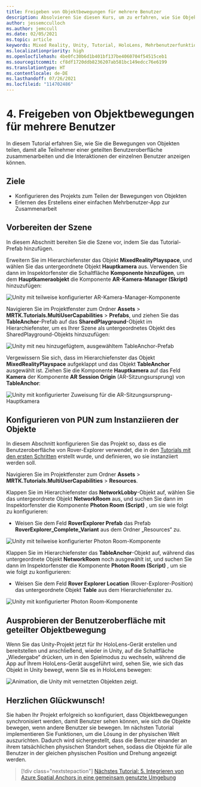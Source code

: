 ```yaml
---
title: Freigeben von Objektbewegungen für mehrere Benutzer
description: Absolvieren Sie diesen Kurs, um zu erfahren, wie Sie Objektbewegungen mit mehreren Benutzern in einer HoloLens 2-Anwendung teilen.
author: jessemcculloch
ms.author: jemccull
ms.date: 02/05/2021
ms.topic: article
keywords: Mixed Reality, Unity, Tutorial, HoloLens, Mehrbenutzerfunktionen, Photon, MRTK, Mixed Reality Toolkit, UWP, Azure Spatial Anchors
ms.localizationpriority: high
ms.openlocfilehash: 4be0fc30b6d1b401bf137be4060704f54515ceb1
ms.sourcegitcommit: cf8df1720ddb8236207ab581bc149edcc76e6199
ms.translationtype: HT
ms.contentlocale: de-DE
ms.lasthandoff: 07/26/2021
ms.locfileid: "114702486"
---
```

# <a name="4-sharing-object-movements-with-multiple-users"></a>4. Freigeben von Objektbewegungen für mehrere Benutzer

In diesem Tutorial erfahren Sie, wie Sie die Bewegungen von Objekten teilen, damit alle Teilnehmer einer geteilten Benutzeroberfläche zusammenarbeiten und die Interaktionen der einzelnen Benutzer anzeigen können.

## <a name="objectives"></a>Ziele

* Konfigurieren des Projekts zum Teilen der Bewegungen von Objekten
* Erlernen des Erstellens einer einfachen Mehrbenutzer-App zur Zusammenarbeit

## <a name="preparing-the-scene"></a>Vorbereiten der Szene

In diesem Abschnitt bereiten Sie die Szene vor, indem Sie das Tutorial-Prefab hinzufügen.

Erweitern Sie im Hierarchiefenster das Objekt **MixedRealityPlayspace**, und wählen Sie das untergeordnete Objekt **Hauptkamera** aus. Verwenden Sie dann im Inspektorfenster die Schaltfläche **Komponente hinzufügen**, um dem **Hauptkameraobjekt** die Komponente **AR-Kamera-Manager (Skript)** hinzuzufügen:

![Unity mit teilweise konfigurierter AR-Kamera-Manager-Komponente](images/mr-learning-sharing/sharing-04-section1-step1-0.png)

Navigieren Sie im Projektfenster zum Ordner **Assets** > **MRTK.Tutorials.MultiUserCapabilities** > **Prefabs**, und ziehen Sie das **TableAnchor**-Prefab auf das **SharedPlayground**-Objekt im Hierarchiefenster, um es Ihrer Szene als untergeordnetes Objekt des SharedPlayground-Objekts hinzuzufügen:

![Unity mit neu hinzugefügtem, ausgewähltem TableAnchor-Prefab](images/mr-learning-sharing/sharing-04-section1-step1-1.png)

Vergewissern Sie sich, dass im Hierarchiefenster das Objekt **MixedRealityPlayspace** aufgeklappt und das Objekt **TableAnchor** ausgewählt ist. Ziehen Sie die Komponente **Hauptkamera** auf das Feld **Kamera** der Komponente **AR Session Origin** (AR-Sitzungsursprung) von **TableAnchor**:

![Unity mit konfigurierter Zuweisung für die AR-Sitzungsursprung-Hauptkamera](images/mr-learning-sharing/sharing-04-section1-step1-2.png)

## <a name="configuring-pun-to-instantiate-the-objects"></a>Konfigurieren von PUN zum Instanziieren der Objekte

In diesem Abschnitt konfigurieren Sie das Projekt so, dass es die Benutzeroberfläche von Rover-Explorer verwendet, die in den [Tutorials mit den ersten Schritten](mr-learning-base-01.md) erstellt wurde, und definieren, wo sie instanziiert werden soll.

Navigieren Sie im Projektfenster zum Ordner **Assets** > **MRTK.Tutorials.MultiUserCapabilities** > **Resources**.

Klappen Sie im Hierarchiefenster das **NetworkLobby**-Objekt auf, wählen Sie das untergeordnete Objekt **NetworkRoom** aus, und suchen Sie dann im Inspektorfenster die Komponente **Photon Room (Script)** , um sie wie folgt zu konfigurieren:

* Weisen Sie dem Feld **RoverExplorer Prefab** das Prefab **RoverExplorer_Complete_Variant** aus dem Ordner „Resources“ zu.

![Unity mit teilweise konfigurierter Photon Room-Komponente](images/mr-learning-sharing/sharing-04-section2-step1-1.png)

Klappen Sie im Hierarchiefenster das **TableAnchor**-Objekt auf, während das untergeordnete Objekt **NetworkRoom** noch ausgewählt ist, und suchen Sie dann im Inspektorfenster die Komponente **Photon Room (Script)** , um sie wie folgt zu konfigurieren:

* Weisen Sie dem Feld **Rover Explorer Location** (Rover-Explorer-Position) das untergeordnete Objekt **Table** aus dem Hierarchiefenster zu.

![Unity mit konfigurierter Photon Room-Komponente](images/mr-learning-sharing/sharing-04-section2-step1-2.png)

## <a name="trying-the-experience-with-shared-object-movement"></a>Ausprobieren der Benutzeroberfläche mit geteilter Objektbewegung

Wenn Sie das Unity-Projekt jetzt für Ihr HoloLens-Gerät erstellen und bereitstellen und anschließend, wieder in Unity, auf die Schaltfläche „Wiedergabe“ drücken, um in den Spielmodus zu wechseln, während die App auf Ihrem HoloLens-Gerät ausgeführt wird, sehen Sie, wie sich das Objekt in Unity bewegt, wenn Sie es in HoloLens bewegen:

![Animation, die Unity mit vernetzten Objekten zeigt.](images/mr-learning-sharing/sharing-04-section3-step1-1.gif)

## <a name="congratulations"></a>Herzlichen Glückwunsch!

Sie haben Ihr Projekt erfolgreich so konfiguriert, dass Objektbewegungen synchronisiert werden, damit Benutzer sehen können, wie sich die Objekte bewegen, wenn andere Benutzer sie bewegen. Im nächsten Tutorial implementieren Sie Funktionen, um die Lösung in der physischen Welt auszurichten. Dadurch wird sichergestellt, dass die Benutzer einander an ihrem tatsächlichen physischen Standort sehen, sodass die Objekte für alle Benutzer in der gleichen physischen Position und Drehung angezeigt werden.

> [!div class="nextstepaction"]
> [Nächstes Tutorial: 5. Integrieren von Azure Spatial Anchors in eine gemeinsam genutzte Umgebung](mr-learning-sharing-05.md)
